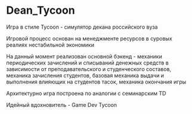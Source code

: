 # Dean_Tycoon

Игра в стиле Tycoon - симулятор декана российского вуза

Игровой процесс основан на менеджменте ресурсов в суровых реалиях нестабильной экономики

На данный момент реализован основной бэкенд - механики периодических зачислений и списываний денежных средств в зависимости от преподавательского и студенческого составов, механика зачисления студентов, базовая механика выдачи и выполнения влияющих на студентов тасок, механика окончания игры

Архитектурно игра построена по аналогии с семинарским TD

Идейный вдохновитель - Game Dev Tycoon

